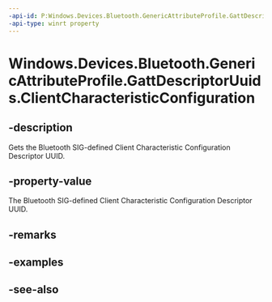 ```yaml
---
-api-id: P:Windows.Devices.Bluetooth.GenericAttributeProfile.GattDescriptorUuids.ClientCharacteristicConfiguration
-api-type: winrt property
---
```


<!-- Property syntax
public System.Guid ClientCharacteristicConfiguration { get; }
-->

# Windows.Devices.Bluetooth.GenericAttributeProfile.GattDescriptorUuids.ClientCharacteristicConfiguration

## -description
Gets the Bluetooth SIG-defined Client Characteristic Configuration Descriptor UUID.

## -property-value
The Bluetooth SIG-defined Client Characteristic Configuration Descriptor UUID.

## -remarks

## -examples

## -see-also
